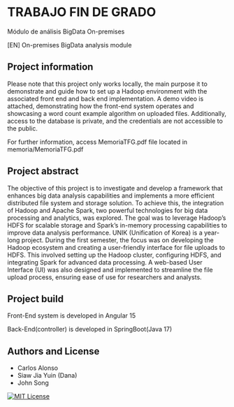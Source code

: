 # TRABAJO FIN DE GRADO

Módulo de análisis BigData On-premises

[EN] On-premises BigData analysis module

## Project information
Please note that this project only works locally, the main purpose it to demonstrate and guide how to set up a Hadoop environment with the associated front end and back end implementation. A demo video is attached, demonstrating how the front-end system operates and showcasing a word count example algorithm on uploaded files. Additionally, access to the database is private, and the credentials are not accessible to the public.

For further information, access MemoriaTFG.pdf file located in memoria/MemoriaTFG.pdf

## Project abstract  
The objective of this project is to investigate and develop a framework that enhances big data analysis capabilities and  implements a more efficient distributed file system and storage solution. To achieve this, the integration of Hadoop and Apache Spark, two powerful technologies for big data processing and analytics, was explored. The goal was to leverage Hadoop’s HDFS for scalable storage and Spark’s in-memory processing capabilities to improve data analysis performance.
UNIK (Unification of Korea) is a year-long project. During the first semester, the focus was on developing the Hadoop ecosystem and creating a user-friendly interface for file uploads to HDFS. This involved setting up the Hadoop cluster, configuring HDFS, and integrating Spark for advanced data processing. A web-based User Interface (UI) was also designed and implemented to streamline the file upload process, ensuring ease of use for researchers and analysts.

## Project build
Front-End system is developed in Angular 15

Back-End(controller) is developed in SpringBoot(Java 17)

## Authors and License
  - Carlos Alonso
  - Siaw Jia Yuin (Dana)
  - John Song

[![MIT License](https://img.shields.io/badge/License-MIT-green.svg)](https://choosealicense.com/licenses/mit/)


